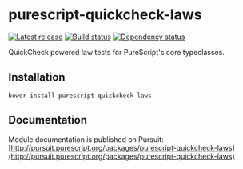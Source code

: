 # purescript-quickcheck-laws

[![Latest release](http://img.shields.io/github/release/garyb/purescript-quickcheck-laws.svg)](https://github.com/garyb/purescript-quickcheck-laws/releases)
[![Build status](https://travis-ci.org/garyb/purescript-quickcheck-laws.svg?branch=master)](https://travis-ci.org/garyb/purescript-quickcheck-laws)
[![Dependency status](https://img.shields.io/librariesio/github/garyb/purescript-quickcheck-laws.svg)](https://libraries.io/github/garyb/purescript-quickcheck-laws)

QuickCheck powered law tests for PureScript's core typeclasses.

## Installation

```
bower install purescript-quickcheck-laws
```

## Documentation

Module documentation is published on Pursuit: [http://pursuit.purescript.org/packages/purescript-quickcheck-laws](http://pursuit.purescript.org/packages/purescript-quickcheck-laws)
